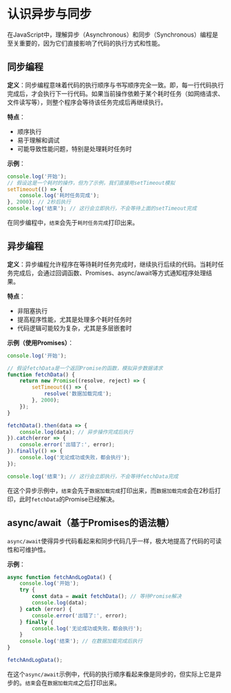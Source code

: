# 认识异步与同步

在JavaScript中，理解异步（Asynchronous）和同步（Synchronous）编程是至关重要的，因为它们直接影响了代码的执行方式和性能。

##  同步编程

**定义**：同步编程意味着代码的执行顺序与书写顺序完全一致。即，每一行代码执行完成后，才会执行下一行代码。如果当前操作依赖于某个耗时任务（如网络请求、文件读写等），则整个程序会等待该任务完成后再继续执行。

**特点**：
- 顺序执行
- 易于理解和调试
- 可能导致性能问题，特别是处理耗时任务时

**示例**：

```javascript
console.log('开始');
// 假设这是一个耗时的操作，但为了示例，我们直接用setTimeout模拟
setTimeout(() => {
    console.log('耗时任务完成');
}, 2000); // 2秒后执行
console.log('结束'); // 这行会立即执行，不会等待上面的setTimeout完成
```

在同步编程中，`结束`会先于`耗时任务完成`打印出来。

## 异步编程

**定义**：异步编程允许程序在等待耗时任务完成时，继续执行后续的代码。当耗时任务完成后，会通过回调函数、Promises、async/await等方式通知程序处理结果。

**特点**：
- 非阻塞执行
- 提高程序性能，尤其是处理多个耗时任务时
- 代码逻辑可能较为复杂，尤其是多层嵌套时

**示例（使用Promises）**：

```javascript
console.log('开始');

// 假设fetchData是一个返回Promise的函数，模拟异步数据请求
function fetchData() {
    return new Promise((resolve, reject) => {
        setTimeout(() => {
            resolve('数据加载完成');
        }, 2000);
    });
}

fetchData().then(data => {
    console.log(data); // 异步操作完成后执行
}).catch(error => {
    console.error('出错了:', error);
}).finally(() => {
    console.log('无论成功或失败，都会执行');
});

console.log('结束'); // 这行会立即执行，不会等待fetchData完成
```

在这个异步示例中，`结束`会先于`数据加载完成`打印出来，而`数据加载完成`会在2秒后打印，此时`fetchData`的Promise已经解决。

##  async/await（基于Promises的语法糖）

`async/await`使得异步代码看起来和同步代码几乎一样，极大地提高了代码的可读性和可维护性。

**示例**：

```javascript
async function fetchAndLogData() {
    console.log('开始');
    try {
        const data = await fetchData(); // 等待Promise解决
        console.log(data);
    } catch (error) {
        console.error('出错了:', error);
    } finally {
        console.log('无论成功或失败，都会执行');
    }
    console.log('结束'); // 在数据加载完成后执行
}

fetchAndLogData();
```

在这个`async/await`示例中，代码的执行顺序看起来像是同步的，但实际上它是异步的。`结束`会在`数据加载完成`之后打印出来。

